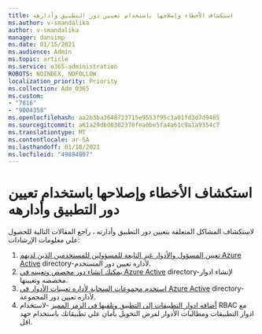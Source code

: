 ```yaml
---
title: استكشاف الأخطاء وإصلاحها باستخدام تعيين دور التطبيق وأدارهه
ms.author: v-smandalika
author: v-smandalika
manager: dansimp
ms.date: 01/15/2021
ms.audience: Admin
ms.topic: article
ms.service: o365-administration
ROBOTS: NOINDEX, NOFOLLOW
localization_priority: Priority
ms.collection: Adm_O365
ms.custom:
- "7816"
- "9004358"
ms.openlocfilehash: aa2b3ba3648723715e9553f95c3a01fd3d7d9485
ms.sourcegitcommit: a61a29dbd0382370fea0be5fa4a61c9a1a9354c7
ms.translationtype: MT
ms.contentlocale: ar-SA
ms.lasthandoff: 01/18/2021
ms.locfileid: "49884807"
---
```

# <a name="troubleshoot-issues-with-application-role-assignment-and-management"></a>استكشاف الأخطاء وإصلاحها باستخدام تعيين دور التطبيق وأدارهه

لاستكشاف المشاكل المتعلقة بتعيين دور التطبيق وأدارته ، راجع المقالات التالية للحصول علي معلومات الإرشادات:

1. [تعيين المسؤول والأدوار غير التابعة للمسؤولين للمستخدمين الذين لديهم Azure Active](https://docs.microsoft.com/azure/active-directory/fundamentals/active-directory-users-assign-role-azure-portal) directory-لأداره تعيين دور المستخدم.
2. [يمكنك إنشاء دور مخصص وتعيينه في Azure Active](https://docs.microsoft.com/azure/active-directory/roles/custom-create) directory-لإنشاء ادوار مخصصه وتعيينها.
3. [استخدم مجموعات السحابة لأداره تعيينات الأدوار في Azure Active](https://docs.microsoft.com/azure/active-directory/roles/groups-concept) directory-لأداره تعيين دور المجموعة.
4. [أضافه ادوار التطبيقات إلى التطبيق وتلقيها في الرمز المميز](https://docs.microsoft.com/azure/active-directory/develop/howto-add-app-roles-in-azure-ad-apps#app-roles-vs-groups) -لاستخدام RBAC مع ادوار التطبيقات ومطالبات الأدوار لفرض التخويل بأمان علي تطبيقاتك باستخدام جهد اقل.
